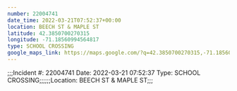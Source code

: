 ```yaml
---
number: 22004741
date_time: 2022-03-21T07:52:37+00:00
location: BEECH ST & MAPLE ST
latitude: 42.3850700270315
longitude: -71.18560994564817
type: SCHOOL CROSSING
google_maps_link: https://maps.google.com/?q=42.3850700270315,-71.18560994564817
---
```


;;;Incident #: 22004741   Date: 2022-03-21 07:52:37   Type: SCHOOL CROSSING;;;;;;Location: BEECH ST & MAPLE ST;;;
